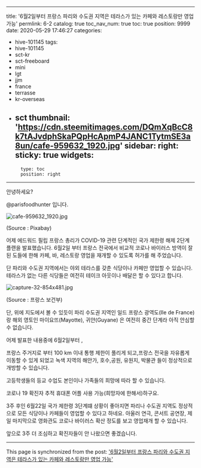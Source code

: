 
---
title: '6월2일부터 프랑스 파리와 수도권 지역은 테라스가 있는 카페와 레스토랑만 영업 가능'
permlink: 6-2
catalog: true
toc_nav_num: true
toc: true
position: 9999
date: 2020-05-29 17:46:27
categories:
- hive-101145
tags:
- hive-101145
- sct-kr
- sct-freeboard
- mini
- lgt
- jjm
- france
- terrasse
- kr-overseas
- sct
thumbnail: 'https://cdn.steemitimages.com/DQmXqBcC8k7tAJvdphSkaPQpHcApmP4JANC1TytmSE3a8un/cafe-959632_1920.jpg'
sidebar:
    right:
        sticky: true
widgets:
    -
        type: toc
        position: right
---


안녕하세요?

@parisfoodhunter 입니다.

![cafe-959632_1920.jpg](https://cdn.steemitimages.com/DQmXqBcC8k7tAJvdphSkaPQpHcApmP4JANC1TytmSE3a8un/cafe-959632_1920.jpg)

(Source : Pixabay)

어제 에드워드 필립 프랑스 총리가 COVID-19 관련  단계적인 국가 제한령 해제 2단계 플랜을 발표했습니다.
6월2일 부터 프랑스 전국에서 비교적 코로나 바이러스 방역이 잘된 도들에 한해 카페, 바, 레스토랑 영업을 재개할 수 있도록 허가를 해 주었습니다.

단 파리와 수도권 지역에서는 야외 테라스를 갖춘 식당이나 카페만 영업할 수 있습니다.
테라스가 없는 다른 식당들은 여전히 테이크 아웃이나 배달은 할 수 있다고 합니다.


![capture-32-854x481.jpg](https://cdn.steemitimages.com/DQmQxxTacfNYgNHpcXE1aNUne4MQ6PTNm6Vk3KcUWkJBeG8/capture-32-854x481.jpg)

(Source : 프랑스 보건부)

단, 위에 지도에서 볼 수 있듯이 파리 수도권 지역인 일드 프랑스 광역도(Ile de France)랑 해외 영토인 마이요뜨(Mayotte), 귀얀(Guyane) 은 여전히 중간 단계라 아직 안심할 수 없습니다.

어제 발표한 내용중에 6월2일부터 ,

프랑스 주거지로 부터 100 km 이내 통행 제한이 풀리게 되고,프랑스 전국을 자유롭게 이동할 수 있게 되었고  녹색 지역의 해안가, 호수,공원,  유원지, 박물관 들이 정상적으로 개방할 수 있습니다.

고등학생들의 등교 수업도 본인이나 가족들의 희망에 따라 할 수 있습니다.

코로나 19 확진자 추적 휴대폰 어플 사용 가능(희망자에 한해서)하구요.

3주 후인 6월22일 국가 제한령 3단계떄 상황이 좋아지면 파리나 수도권 지역도 정상적으로 모든 식당이나 카페들이 영업할 수 있다고 하네요.  아울러 연극, 콘서트 공연장,  제일 마지막으로 영화관도 코로나 바이러스 확산 정도를 보고 영업재개 할 수 있습니다.

앞으로 3주 더 조심하고 확진자들이 안 나왔으면 좋겠습니다.

- - -

This page is synchronized from the post: ['6월2일부터 프랑스 파리와 수도권 지역은 테라스가 있는 카페와 레스토랑만 영업 가능'](https://steemit.com/@parisfoodhunter/6-2)
